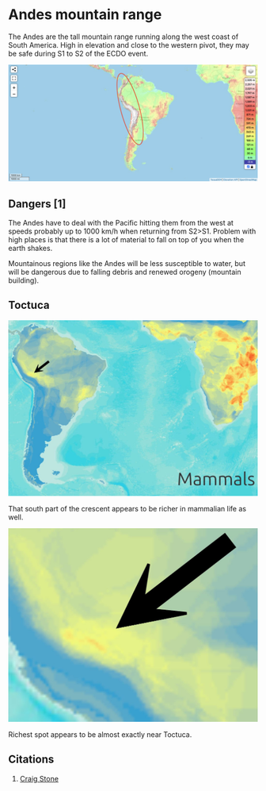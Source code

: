 # Andes mountain range

The Andes are the tall mountain range running along the west coast of South America. High in elevation and close to the western pivot, they may be safe during S1 to S2 of the ECDO event.

![sa](img/andes.png "sa")

## Dangers [1]

The Andes have to deal with the Pacific hitting them from the west at speeds probably up to 1000 km/h when returning from S2>S1. Problem with high places is that there is a lot of material to fall on top of you when the earth shakes.

Mountainous regions like the Andes will be less susceptible to water, but will be dangerous due to falling debris and renewed orogeny (mountain building).

## Toctuca

![sa](img/toctuca1.jpg "sa")

That south part of the crescent appears to be richer in mammalian life as well.

![sa](img/toctuca2.jpg "sa")

Richest spot appears to be almost exactly near Toctuca.

## Citations

1. [Craig Stone](https://nobulart.com)
